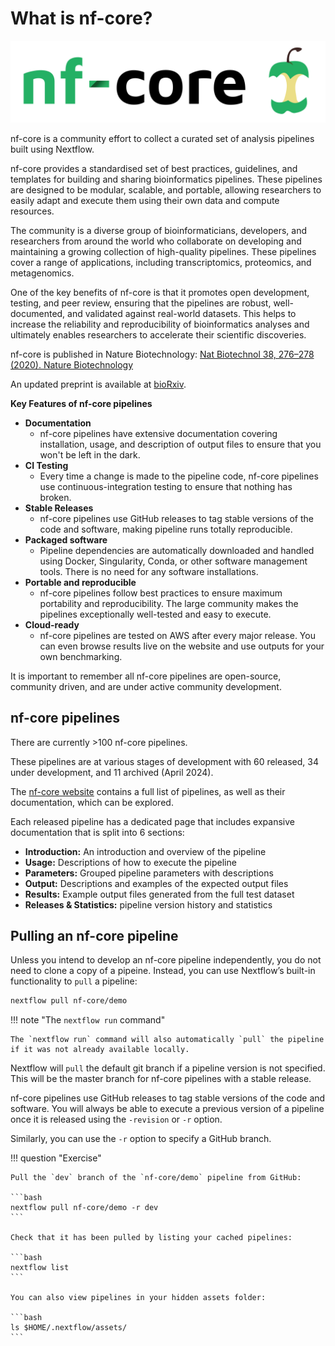 # What is nf-core?

![nf-core logo](img/nf-core-logo.png)

nf-core is a community effort to collect a curated set of analysis pipelines built using Nextflow.

nf-core provides a standardised set of best practices, guidelines, and templates for building and sharing bioinformatics pipelines. These pipelines are designed to be modular, scalable, and portable, allowing researchers to easily adapt and execute them using their own data and compute resources.

The community is a diverse group of bioinformaticians, developers, and researchers from around the world who collaborate on developing and maintaining a growing collection of high-quality pipelines. These pipelines cover a range of applications, including transcriptomics, proteomics, and metagenomics.

One of the key benefits of nf-core is that it promotes open development, testing, and peer review, ensuring that the pipelines are robust, well-documented, and validated against real-world datasets. This helps to increase the reliability and reproducibility of bioinformatics analyses and ultimately enables researchers to accelerate their scientific discoveries.

nf-core is published in Nature Biotechnology: [Nat Biotechnol 38, 276–278 (2020). Nature Biotechnology](https://www.nature.com/articles/s41587-020-0439-x)

An updated preprint is available at [bioRxiv](https://www.biorxiv.org/content/10.1101/2024.05.10.592912v1).

**Key Features of nf-core pipelines**

-   **Documentation**
    -   nf-core pipelines have extensive documentation covering installation, usage, and description of output files to ensure that you won't be left in the dark.
-   **CI Testing**
    -   Every time a change is made to the pipeline code, nf-core pipelines use continuous-integration testing to ensure that nothing has broken.
-   **Stable Releases**
    -   nf-core pipelines use GitHub releases to tag stable versions of the code and software, making pipeline runs totally reproducible.
-   **Packaged software**
    -   Pipeline dependencies are automatically downloaded and handled using Docker, Singularity, Conda, or other software management tools. There is no need for any software installations.
-   **Portable and reproducible**
    -   nf-core pipelines follow best practices to ensure maximum portability and reproducibility. The large community makes the pipelines exceptionally well-tested and easy to execute.
-   **Cloud-ready**
    -   nf-core pipelines are tested on AWS after every major release. You can even browse results live on the website and use outputs for your own benchmarking.

It is important to remember all nf-core pipelines are open-source, community driven, and are under active community development.

## nf-core pipelines

There are currently >100 nf-core pipelines.

These pipelines are at various stages of development with 60 released, 34 under development, and 11 archived (April 2024).

The [nf-core website](https://nf-co.re/) contains a full list of pipelines, as well as their documentation, which can be explored.

Each released pipeline has a dedicated page that includes expansive documentation that is split into 6 sections:

-   **Introduction:** An introduction and overview of the pipeline
-   **Usage:** Descriptions of how to execute the pipeline
-   **Parameters:** Grouped pipeline parameters with descriptions
-   **Output:** Descriptions and examples of the expected output files
-   **Results:** Example output files generated from the full test dataset
-   **Releases & Statistics:** pipeline version history and statistics

## Pulling an nf-core pipeline

Unless you intend to develop an nf-core pipeline independently, you do not need to clone a copy of a pipeine. Instead, you can use Nextflow’s built-in functionality to `pull` a pipeline:

```bash
nextflow pull nf-core/demo
```

!!! note "The `nextflow run` command"

    The `nextflow run` command will also automatically `pull` the pipeline if it was not already available locally.

Nextflow will `pull` the default git branch if a pipeline version is not specified. This will be the master branch for nf-core pipelines with a stable release.

nf-core pipelines use GitHub releases to tag stable versions of the code and software. You will always be able to execute a previous version of a pipeline once it is released using the `-revision` or `-r` option.

Similarly, you can use the `-r` option to specify a GitHub branch.

!!! question "Exercise"

    Pull the `dev` branch of the `nf-core/demo` pipeline from GitHub:

    ```bash
    nextflow pull nf-core/demo -r dev
    ```

    Check that it has been pulled by listing your cached pipelines:

    ```bash
    nextflow list
    ```

    You can also view pipelines in your hidden assets folder:

    ```bash
    ls $HOME/.nextflow/assets/
    ```
